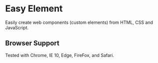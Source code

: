 # Easy Element

Easily create web components (custom elements) from HTML, CSS and JavaScript.

## Browser Support

Tested with Chrome, IE 10, Edge, FireFox, and Safari.
